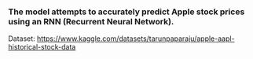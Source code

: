 ### The model attempts to accurately predict Apple stock prices using an RNN (Recurrent Neural Network).
Dataset: https://www.kaggle.com/datasets/tarunpaparaju/apple-aapl-historical-stock-data
